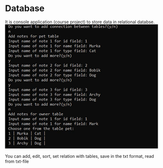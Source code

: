# Database

It is console application (course project) to store data in relational databse.
![](https://github.com/AlexSergo/Database/blob/main/assets/Безымянный.png)

You can add, edit, sort, set relation with tables, save in the txt format, read from txt-file 
